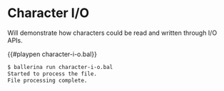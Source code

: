 # Character I/O

Will demonstrate how characters could be read and written through I/O APIs.

{{#playpen character-i-o.bal}}

```bash
$ ballerina run character-i-o.bal
Started to process the file.
File processing complete.
```